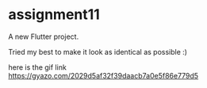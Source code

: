 # assignment11

A new Flutter project.

Tried my best to make it look as identical as possible :)

here is the gif link
https://gyazo.com/2029d5af32f39daacb7a0e5f86e779d5
